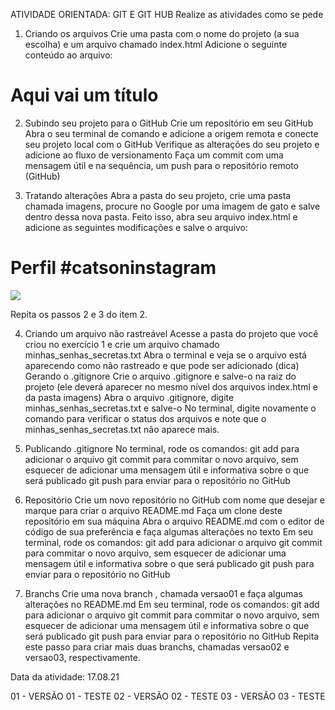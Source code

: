ATIVIDADE ORIENTADA: GIT E GIT HUB
Realize as atividades como se pede
1. Criando os arquivos
Crie uma pasta com o nome do projeto (a sua escolha) e um arquivo chamado index.html
Adicione o seguinte conteúdo ao arquivo:
<!DOCTYPE html>
<html lang="pt-br">
  <head>
    <title>Título da página</title>
    <meta charset="utf-8">
  </head>
  <body>
    <h1>Aqui vai um título</h1>
  </body>
</html>

2. Subindo seu projeto para o GitHub
Crie um repositório em seu GitHub
Abra o seu terminal de comando e adicione a origem remota e conecte seu projeto local com o GitHub
Verifique as alterações do seu projeto e adicione ao fluxo de versionamento
Faça um commit com uma mensagem útil e na sequência, um push para o repositório remoto (GitHub)

3. Tratando alterações 
Abra a pasta do seu projeto, crie uma pasta chamada imagens, procure no Google por uma imagem de gato e salve dentro dessa nova pasta. Feito isso, abra seu arquivo index.html e adicione as seguintes modificações e salve o arquivo:


 
<!DOCTYPE html>
<html lang="pt-br">
  <head>
    <title>Fanpage de Gatinhos</title>
    <meta charset="utf-8">
  </head>
  <body>
    <h1>Perfil #catsoninstagram</h1>
    <img src="images/nome_da_sua_imagem.jpg" />
  </body>
</html>

Repita os passos 2 e 3 do item 2.

4. Criando um arquivo não rastreável
Acesse a pasta do projeto que você criou no exercício 1 e crie um arquivo chamado minhas_senhas_secretas.txt
Abra o terminal e veja se o arquivo está aparecendo como não rastreado e que pode ser adicionado (dica)
Gerando o .gitignore
Crie o arquivo .gitignore e salve-o na raiz do projeto (ele deverá aparecer no mesmo nível dos arquivos index.html e da pasta imagens)
Abra o arquivo .gitignore, digite minhas_senhas_secretas.txt e salve-o
No terminal, digite novamente o comando para verificar o status dos arquivos e note que o minhas_senhas_secretas.txt não aparece mais.

5. Publicando .gitignore
No terminal, rode os comandos:
git add para adicionar o arquivo
git commit para commitar o novo arquivo, sem esquecer de adicionar uma mensagem útil e informativa sobre o que será publicado
git push para enviar para o repositório no GitHub

6. Repositório
Crie um novo repositório no GitHub com nome que desejar e marque para criar o arquivo README.md
Faça um clone deste repositório em sua máquina
Abra o arquivo README.md com o editor de código de sua preferência e faça algumas alterações no texto
Em seu terminal, rode os comandos:
git add para adicionar o arquivo
git commit para commitar o novo arquivo, sem esquecer de adicionar uma mensagem útil e informativa sobre o que será publicado
git push para enviar para o repositório no GitHub
7. Branchs
Crie uma nova branch , chamada versao01 e faça algumas alterações no README.md
Em seu terminal, rode os comandos:
git add para adicionar o arquivo
git commit para commitar o novo arquivo, sem esquecer de adicionar uma mensagem útil e informativa sobre o que será publicado
git push para enviar para o repositório no GitHub
Repita este passo para criar mais duas branchs, chamadas versao02 e versao03, respectivamente.

Data da atividade: 17.08.21

01 - VERSÃO 01 - TESTE
02 - VERSÃO 02 - TESTE
03 - VERSÃO 03 - TESTE